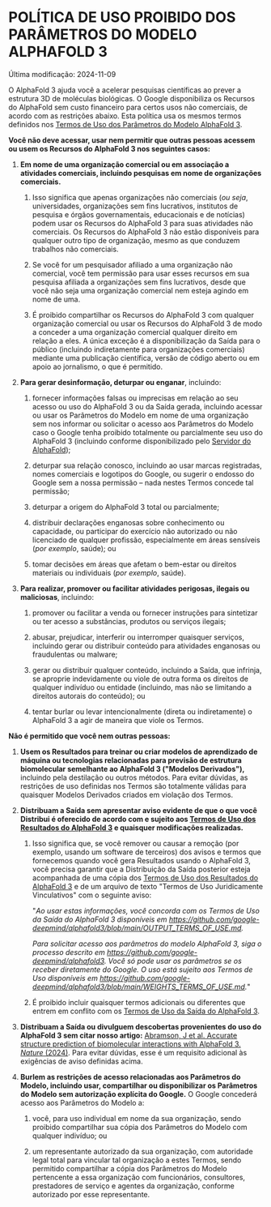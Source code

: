 # POLÍTICA DE USO PROIBIDO DOS PARÂMETROS DO MODELO ALPHAFOLD 3

Última modificação: 2024-11-09

O AlphaFold 3 ajuda você a acelerar pesquisas científicas ao prever a estrutura
3D de moléculas biológicas. O Google disponibiliza os Recursos do AlphaFold sem
custo financeiro para certos usos não comerciais, de acordo com as restrições
abaixo. Esta política usa os mesmos termos definidos nos
[Termos de Uso dos Parâmetros do Modelo AlphaFold 3](https://github.com/google-deepmind/alphafold3/blob/main/legal/WEIGHTS_PROHIBITED_USE_POLICY-Portugues-Brazil.md).

**Você não deve acessar, usar nem permitir que outras pessoas acessem ou usem os
Recursos do AlphaFold 3 nos seguintes casos:**

1.  **Em nome de uma organização comercial ou em associação a atividades
    comerciais, incluindo pesquisas em nome de organizações comerciais.**

    1.  Isso significa que apenas organizações não comerciais (*ou seja*,
        universidades, organizações sem fins lucrativos, institutos de pesquisa
        e órgãos governamentais, educacionais e de notícias) podem usar os
        Recursos do AlphaFold 3 para suas atividades não comerciais. Os Recursos
        do AlphaFold 3 não estão disponíveis para qualquer outro tipo de
        organização, mesmo as que conduzem trabalhos não comerciais.

    2.  Se você for um pesquisador afiliado a uma organização não comercial,
        você tem permissão para usar esses recursos em sua pesquisa afiliada a
        organizações sem fins lucrativos, desde que você não seja uma
        organização comercial nem esteja agindo em nome de uma.

    3.  É proibido compartilhar os Recursos do AlphaFold 3 com qualquer
        organização comercial ou usar os Recursos do AlphaFold 3 de modo a
        conceder a uma organização comercial qualquer direito em relação a eles.
        A única exceção é a disponibilização da Saída para o público (incluindo
        indiretamente para organizações comerciais) mediante uma publicação
        científica, versão de código aberto ou em apoio ao jornalismo, o que é
        permitido.

2.  **Para gerar desinformação, deturpar ou enganar**, incluindo:

    1.  fornecer informações falsas ou imprecisas em relação ao seu acesso ou
        uso do AlphaFold 3 ou da Saída gerada, incluindo acessar ou usar os
        Parâmetros do Modelo em nome de uma organização sem nos informar ou
        solicitar o acesso aos Parâmetros do Modelo caso o Google tenha proibido
        totalmente ou parcialmente seu uso do AlphaFold 3 (incluindo conforme
        disponibilizado pelo
        [Servidor do AlphaFold](https://alphafoldserver.com/about));

    2.  deturpar sua relação conosco, incluindo ao usar marcas registradas,
        nomes comerciais e logotipos do Google, ou sugerir o endosso do Google
        sem a nossa permissão – nada nestes Termos concede tal permissão;

    3.  deturpar a origem do AlphaFold 3 total ou parcialmente;

    4.  distribuir declarações enganosas sobre conhecimento ou capacidade, ou
        participar do exercício não autorizado ou não licenciado de qualquer
        profissão, especialmente em áreas sensíveis (*por exemplo*, saúde); ou

    5.  tomar decisões em áreas que afetam o bem-estar ou direitos materiais ou
        individuais (*por exemplo*, saúde).

3.  **Para realizar, promover ou facilitar atividades perigosas, ilegais ou
    maliciosas**, incluindo:

    1.  promover ou facilitar a venda ou fornecer instruções para sintetizar ou
        ter acesso a substâncias, produtos ou serviços ilegais;

    2.  abusar, prejudicar, interferir ou interromper quaisquer serviços,
        incluindo gerar ou distribuir conteúdo para atividades enganosas ou
        fraudulentas ou malware;

    3.  gerar ou distribuir qualquer conteúdo, incluindo a Saída, que infrinja,
        se aproprie indevidamente ou viole de outra forma os direitos de
        qualquer indivíduo ou entidade (incluindo, mas não se limitando a
        direitos autorais do conteúdo); ou

    4.  tentar burlar ou levar intencionalmente (direta ou indiretamente) o
        AlphaFold 3 a agir de maneira que viole os Termos.

**Não é permitido que você nem outras pessoas:**

1.  **Usem os Resultados para treinar ou criar modelos de aprendizado de máquina
    ou tecnologias relacionadas para previsão de estrutura biomolecular
    semelhante ao AlphaFold 3 ("Modelos Derivados"),** incluindo pela destilação
    ou outros métodos. Para evitar dúvidas, as restrições de uso definidas nos
    Termos são totalmente válidas para quaisquer Modelos Derivados criados em
    violação dos Termos.

2.  **Distribuam a Saída sem apresentar aviso evidente de que o que você
    Distribui é oferecido de acordo com e sujeito aos
    [Termos de Uso dos Resultados do AlphaFold 3](https://github.com/google-deepmind/alphafold3/blob/main/OUTPUT_TERMS_OF_USE.md)
    e quaisquer modificações realizadas.**

    1.  Isso significa que, se você remover ou causar a remoção (por exemplo,
        usando um software de terceiros) dos avisos e termos que fornecemos
        quando você gera Resultados usando o AlphaFold 3, você precisa garantir
        que a Distribuição da Saída posterior esteja acompanhada de uma cópia
        dos
        [Termos de Uso dos Resultados do AlphaFold 3](https://github.com/google-deepmind/alphafold3/blob/main/OUTPUT_TERMS_OF_USE.md)
        e de um arquivo de texto "Termos de Uso Juridicamente Vinculativos" com
        o seguinte aviso:

        "*Ao usar estas informações, você concorda com os Termos de Uso da Saída
        do AlphaFold 3 disponíveis em
        https://github.com/google-deepmind/alphafold3/blob/main/OUTPUT_TERMS_OF_USE.md.*

        *Para solicitar acesso aos parâmetros do modelo AlphaFold 3, siga o
        processo descrito em https://github.com/google-deepmind/alphafold3. Você
        só pode usar os parâmetros se os receber diretamente do Google. O uso
        está sujeito aos Termos de Uso disponíveis em
        https://github.com/google-deepmind/alphafold3/blob/main/WEIGHTS_TERMS_OF_USE.md.*"

    2.  É proibido incluir quaisquer termos adicionais ou diferentes que entrem
        em conflito com os
        [Termos de Uso da Saída do AlphaFold 3](https://github.com/google-deepmind/alphafold3/blob/main/OUTPUT_TERMS_OF_USE.md).

3.  **Distribuam a Saída ou divulguem descobertas provenientes do uso do
    AlphaFold 3 sem citar nosso artigo:** [Abramson, J et al. Accurate structure
    prediction of biomolecular interactions with AlphaFold 3. *Nature*
    (2024)](https://www.nature.com/articles/s41586-024-07487-w). Para evitar
    dúvidas, esse é um requisito adicional às exigências de aviso definidas
    acima.

4.  **Burlem as restrições de acesso relacionadas aos Parâmetros do Modelo,
    incluindo usar, compartilhar ou disponibilizar os Parâmetros do Modelo sem
    autorização explícita do Google.** O Google concederá acesso aos Parâmetros
    do Modelo a:

    1.  você, para uso individual em nome da sua organização, sendo proibido
        compartilhar sua cópia dos Parâmetros do Modelo com qualquer indivíduo;
        ou

    2.  um representante autorizado da sua organização, com autoridade legal
        total para vincular tal organização a estes Termos, sendo permitido
        compartilhar a cópia dos Parâmetros do Modelo pertencente a essa
        organização com funcionários, consultores, prestadores de serviço e
        agentes da organização, conforme autorizado por esse representante.
